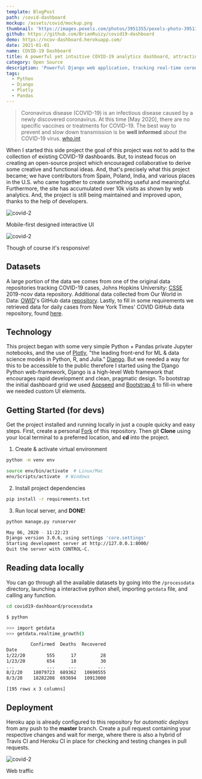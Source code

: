 ```yaml
---
template: BlogPost
path: /covid-dashboard
mockup: /assets/covid/mockup.png
thumbnail: 'https://images.pexels.com/photos/3951355/pexels-photo-3951355.jpeg?auto=compress&cs=tinysrgb&dpr=2&h=650&w=940'
github: https://github.com/BrianRuizy/covid19-dashboard
demo: https://ncov-dashboard.herokuapp.com/
date: 2021-01-01
name: COVID-19 Dashboard
title: A powerful yet intuitive COVID-19 analytics dashboard, attracting thousands of users.
category: Open Source
description: 'Powerful Django web application, tracking real-time coronavirus cases, with an intuitive and clean UI/UX.'
tags:
  - Python
  - Django
  - Plotly
  - Pandas
---
```


> Coronavirus disease (COVID-19) is an infectious disease caused by a newly discovered coronavirus.
> At this time [May 2020], there are no specific vaccines or treatments for COVID-19. The best way to prevent and slow down transmission is be **well informed** about the COVID-19 virus. [who.int](https://www.who.int/health-topics/coronavirus#tab=tab_1)

When I started this side project the goal of this project was not to add to the collection of existing COVID-19 dashboards. But, to instead focus on creating an open-source project which encouraged  collaborative to derive some creative and functional ideas. And, that's precisely what this project became; we have contributors from Spain, Poland, India, and various places in the U.S. who came together to create something useful and meaningful. Furthermore, the site has accumulated over 10k visits as shown by web analytics. And, the project is still being maintained and improved upon, thanks to the help of developers.


![covid-2](/assets/covid/covid-dashboard-3-devices.png)
<figcaption>Mobile-first designed interactive UI</figcaption>

![covid-2](/assets/covid/covid-dashboard-tab.png)
<figcaption>Though of course it's responsive!</figcaption>

## Datasets

A large portion of the data we comes from one of the original data repositories tracking COVID-19 cases, Johns Hopkins University: [CSSE](https://github.com/CSSEGISandData/COVID-19) 2019-ncov data repository. Additional data collected from  Our World in Data: [OWID](https://ourworldindata.org/)'s GitHub data [repository](https://github.com/owid/covid-19-data/tree/master/public/data). Lastly, to fill in some requirements we retrieved data for daily cases from New York Times' COVID GitHub data repository, found [here](https://github.com/nytimes/covid-19-data).

## Technology

This project began with some very simple Python + Pandas private Jupyter notebooks, and the use of [Plotly](https://plotly.com/), "the leading front-end for ML & data science models in Python, R, and Julia." [Django](https://www.djangoproject.com/). But we needed a way for this to be accessible to the public therefore I started using the Django Python web-framework, Django is a high-level Web framework that encourages rapid development and clean, pragmatic design. To bootstrap the initial dashboard grid we used [Appseed](https://appseed.us/) and [Bootstrap 4](https://getbootstrap.com/) to fill-in where we needed custom UI elements.

## Getting Started (for devs)

Get the project installed and running locally in just a couple quicky and easy steps.
First, create a personal [Fork](https://github.com/login?return_to=%2FBrianRuizy%2Fcovid19-dashboard) of this repository. Then git **Clone** using your local terminal to a preferred location, and **cd** into the project.

1. Create & activate virtual environment

```bash
python -m venv env

source env/bin/activate  # Linux/Mac
env/Scripts/activate  # Windows
```

2. Install project dependencies

```bash
pip install -r requirements.txt
```

3. Run local server, and **DONE**!

```bash
python manage.py runserver

May 06, 2020 - 11:22:23
Django version 3.0.6, using settings 'core.settings'
Starting development server at http://127.0.0.1:8000/
Quit the server with CONTROL-C.
```

## Reading data locally

You can go through all the available datasets by going into the `/processdata` directory, launching a interactive python shell, importing `getdata` file, and calling any function.

```bash
cd covid19-dashboard/processdata
```

```bash
$ python

>>> import getdata
>>> getdata.realtime_growth()

         Confirmed  Deaths  Recovered
Date
1/22/20        555      17         28
1/23/20        654      18         30
...            ...     ...        ...
8/2/20    18079723  689362   10690555
8/3/20    18282208  693694   10913000

[195 rows x 3 columns]
```

## Deployment

Heroku app is already configured to this repository for *automatic deploys* from any push to the **master** branch. Create a pull request containing your respective changes and wait for merge, where there is also a hybrid of Travis CI and Heroku CI in place for checking and testing changes in pull requests.

![covid-2](/assets/covid/site-visits.png)
<figcaption>Web traffic</figcaption>
